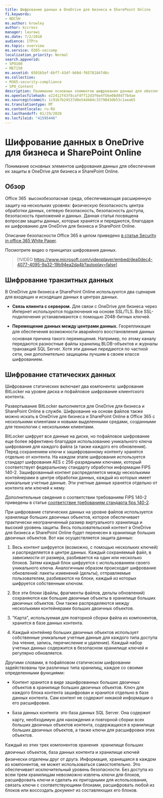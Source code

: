 ```yaml
---
title: Шифрование данных в OneDrive для бизнеса и SharePoint Online
f1.keywords:
- NOCSH
ms.author: krowley
author: kccross
manager: laurawi
ms.date: 7/2/2018
audience: ITPro
ms.topic: overview
ms.service: O365-seccomp
localization_priority: Normal
search.appverid:
- SPO160
- MET150
ms.assetid: 6501b5ef-6bf7-43df-b60d-f65781847d6c
ms.collection:
- M365-security-compliance
- SPO_Content
description: Понимание основных элементов шифрования данных для обеспечения их защиты в OneDrive для бизнеса и SharePoint Online.
ms.openlocfilehash: e22412f43f8caf4ff12d3f6e4f56e08d9d77b4ae
ms.sourcegitcommit: 1c91b7b24537d0e54d484c3379043db53c1aea65
ms.translationtype: MT
ms.contentlocale: ru-RU
ms.lasthandoff: 01/29/2020
ms.locfileid: "41595446"
---
```

# <a name="data-encryption-in-onedrive-for-business-and-sharepoint-online"></a>Шифрование данных в OneDrive для бизнеса и SharePoint Online

Понимание основных элементов шифрования данных для обеспечения их защиты в OneDrive для бизнеса и SharePoint Online.
  
## <a name="overview"></a>Обзор

Office 365  высокобезопасная среда, обеспечивающая расширенную защиту на нескольких уровнях: физическую безопасность центра обработки данных, сетевую безопасность, безопасность доступа, безопасность приложений и данных. Данная статья посвящена вопросам защиты данных, которые хранятся и передаются, благодаря их шифрованию для OneDrive для бизнеса и SharePoint Online.
  
Описание безопасности Office 365 в целом приведено [в статье Security in office 365 White Paper](https://go.microsoft.com/fwlink/p/?LinkId=270895).
  
Посмотрите видео о принципах шифрования данных.
  
> [!VIDEO https://www.microsoft.com/videoplayer/embed/dea0dec4-4077-4095-9a32-19b94ea2da4b?autoplay=false]
  
## <a name="encryption-of-data-in-transit"></a>Шифрование транзитных данных

В OneDrive для бизнеса и SharePoint Online используются два сценария для входящих и исходящих данных в центрах данных.
  
- **Связь клиента с сервером.** Для связи с OneDrive для бизнеса через Интернет используются подключения на основе SSL/TLS. Все SSL-подключения устанавливаются с помощью 2048-битных ключей.

- **Перемещение данных между центрами данных.** Георепликация для обеспечения возможности аварийного восстановления данных  основная причина такого перемещения. Например, по этому каналу передаются разностные файлы хранилищ BLOB-объектов и журналы транзакций SQL Server. Хотя эти данные передаются по частной сети, они дополнительно защищены лучшим в своем классе шифрованием. 

## <a name="encryption-of-data-at-rest"></a>Шифрование статических данных

Шифрование статических включает два компонента: шифрование BitLocker на уровне диска и пофайловое шифрование клиентского контента.
  
Развертывание BitLocker выполняется для OneDrive для бизнеса и SharePoint Online в службе. Шифрование на основе файлов также можно искать в OneDrive для бизнеса и SharePoint Online в Office 365 с несколькими клиентами и новыми выделенными средами, созданными для технологии с несколькими клиентами.
  
BitLocker шифрует все данные на диске, но пофайловое шифрование еще более эффективно благодаря использованию уникального ключа шифрования для каждого файла (а также каждого его обновления). Перед сохранением ключи к зашифрованному контенту хранятся отдельно от контента. На каждом этапе шифрования используется стандарт шифрования AES с 256-разрядными ключами, который соответствует федеральному стандарту обработки информации FIPS 140-2. Зашифрованный контент распределяется между несколькими контейнерами в центре обработки данных, каждый из которых имеет уникальные учетные данные. Эти учетные данные хранятся отдельно от контента или ключей к нему.
  
Дополнительные сведения о соответствии требованиям FIPS 140-2 приведены в статье [соответствие требованиям стандарта fips 140-2](https://go.microsoft.com/fwlink/?LinkId=517625).
  
При шифрование статических данных на уровне файлов используется хранилище больших двоичных объектов, которое обеспечивает практически неограниченный размер виртуального хранилища и высокий уровень защиты. Весь пользовательский контент в OneDrive для бизнеса и SharePoint Online будет перенесен в хранилище больших двоичных объектов. Вот как осуществляется защита данных:
  
1. Весь контент шифруется (возможно, с помощью нескольких ключей) и распределяется в центре данных. Каждый сохраняемый файл, в зависимости от размера, разбивается на один или несколько блоков. Затем каждый блок шифруется с использованием своего уникального ключа. Аналогичным образом происходит шифрование обновлений: пакеты изменений (дельты), отправляемые пользователем, разбиваются на блоки, каждый из которых шифруется собственным ключом.

2. Все эти блоки (файлы, фрагменты файлов, дельты обновлений) сохраняются как большие двоичные объекты в хранилище больших двоичных объектов. Они также распределяются между несколькими контейнерами больших двоичных объектов.

3. "Карта", используемая для повторной сборки файла из компонентов, хранится в базе данных контента.

4. Каждый контейнер больших двоичных объектов использует собственные уникальные учетные данные для каждого типа доступа (на чтение, запись, перечисление и удаление). Каждый набор учетных данных содержится в безопасном хранилище ключей и регулярно обновляется.

Другими словами, в пофайловом статическом шифровании задействованы три различных типа хранилищ, каждое со своими определенными функциями:
  
- Контент хранится в виде зашифрованных больших двоичных объектов в хранилище больших двоичных объектов. Ключ для каждого блока контента зашифрован и хранится отдельно в базе данных контента. Сам контент не содержит никакой информации о его расшифровке.

- База данных контента  это база данных SQL Server. Она содержит карту, необходимую для нахождения и повторной сборки всех больших двоичных объектов контента, содержащихся в хранилище больших двоичных объектов, а также ключи для расшифровки этих объектов.

Каждый из этих трех компонентов хранения  хранилище больших двоичных объектов, база данных контента и хранилище ключей  физически отделены друг от друга. Информация, хранящаяся в каждом из компонентов, не может использоваться самостоятельно. Это обеспечивает исключительный уровень безопасности. Без доступа ко всем трем хранилищам невозможно извлечь ключи для блоков, расшифровать ключи и сделать их пригодными для использования, связать ключи с соответствующими блоками, расшифровать любой из блоков или воссоздать документ из составляющих его блоков.